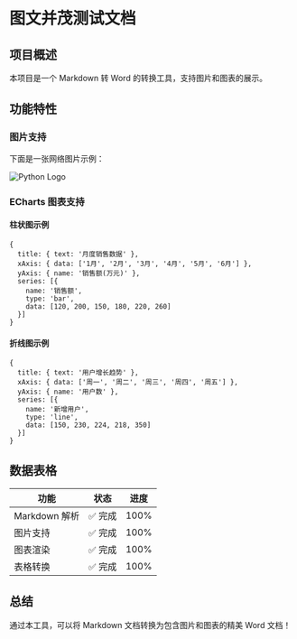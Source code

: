 # 图文并茂测试文档

## 项目概述

本项目是一个 Markdown 转 Word 的转换工具，支持图片和图表的展示。

## 功能特性

### 图片支持

下面是一张网络图片示例：

![Python Logo](https://www.python.org/static/community_logos/python-logo-generic.svg "Python官方Logo")

### ECharts 图表支持

#### 柱状图示例

```echarts
{
  title: { text: '月度销售数据' },
  xAxis: { data: ['1月', '2月', '3月', '4月', '5月', '6月'] },
  yAxis: { name: '销售额(万元)' },
  series: [{
    name: '销售额',
    type: 'bar',
    data: [120, 200, 150, 180, 220, 260]
  }]
}
```

#### 折线图示例

```echarts
{
  title: { text: '用户增长趋势' },
  xAxis: { data: ['周一', '周二', '周三', '周四', '周五'] },
  yAxis: { name: '用户数' },
  series: [{
    name: '新增用户',
    type: 'line',
    data: [150, 230, 224, 218, 350]
  }]
}
```

## 数据表格

| 功能 | 状态 | 进度 |
|------|------|------|
| Markdown 解析 | ✅ 完成 | 100% |
| 图片支持 | ✅ 完成 | 100% |
| 图表渲染 | ✅ 完成 | 100% |
| 表格转换 | ✅ 完成 | 100% |

## 总结

通过本工具，可以将 Markdown 文档转换为包含图片和图表的精美 Word 文档！
